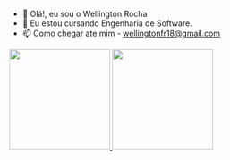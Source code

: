- 👋 Olá!, eu sou o Wellington Rocha
- 🌱 Eu estou cursando Engenharia de Software.
- 📫 Como chegar ate mim - wellingtonfr18@gmail.com

<div>
  <a href="https://beacons.ai/Wellington-Rocha">
  <img height="180em" src="https://github-readme-stats.vercel.app/api?username=Wellington-Rocha&show_icons=true&theme=dark&include_all_commits=true&count_private=true"/>
  <img height="180em" src="https://github-readme-stats.vercel.app/api/top-langs/?username=Wellington-Rocha2&layout=compact&langs_count=16&theme=dark"/>
</div>

